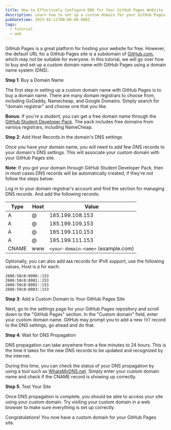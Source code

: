 ```yaml
---
title: How to Effectively Configure DNS for Your GitHub Pages Website
description: Learn how to set up a custom domain for your GitHub Pages website by configuring DNS records and linking your domain to your repository.
pubDatetime: 2023-02-11T00:00:00.000Z
tags:
  - tutorial
  - web
---
```


GitHub Pages is a great platform for hosting your website for free. However, the default URL for a GitHub Pages site is a subdomain of [GitHub.com](http://GitHub.com), which may not be suitable for everyone. In this tutorial, we will go over how to buy and set up a custom domain name with GitHub Pages using a domain name system (DNS).

**Step 1**: Buy a Domain Name

The first step in setting up a custom domain name with GitHub Pages is to buy a domain name. There are many domain registrars to choose from, including GoDaddy, Namecheap, and Google Domains. Simply search for "domain registrar" and choose one that you like.

**Bonus**: If you're a student, you can get a free domain name through the [GitHub Student Developer Pack](https://education.github.com/pack). The pack includes free domains from various registrars, including NameCheap.

**Step 2**: Add Host Records in the domain's DNS settings

Once you have your domain name, you will need to add few DNS records to your domain's DNS settings. This will associate your custom domain with your GitHub Pages site.

**Note**: If you got your domain through GitHub Student Developer Pack, then in most cases DNS records will be automatically created, if they're not follow the steps below:

Log in to your domain registrar's account and find the section for managing DNS records. And add the following records:

| Type  | Host | Value                              |
| ----- | ---- | ---------------------------------- |
| A     | @    | 185.199.108.153                    |
| A     | @    | 185.199.109.153                    |
| A     | @    | 185.199.110.153                    |
| A     | @    | 185.199.111.153                    |
| CNAME | www  | `<your-domain-name>` (example.com) |

Optionally, you can also add `AAA` records for IPv6 support, use the following values, Host is `@` for each:

```plaintext
2606:50c0:8000::153
2606:50c0:8001::153
2606:50c0:8002::153
2606:50c0:8003::153
```

**Step 3**: Add a Custom Domain to Your GitHub Pages Site

Next, go to the settings page for your GitHub Pages repository and scroll down to the "GitHub Pages" section. In the "Custom domain" field, enter your custom domain name. GitHub may prompt you to add a new `TXT` record to the DNS settings, go ahead and do that.

**Step 4**: Wait for DNS Propagation

DNS propagation can take anywhere from a few minutes to 24 hours. This is the time it takes for the new DNS records to be updated and recognized by the internet.

During this time, you can check the status of your DNS propagation by using a tool such as [WhatsMyDNS.net](http://WhatsMyDNS.net). Simply enter your custom domain name and check if the CNAME record is showing up correctly.

**Step 5**: Test Your Site

Once DNS propagation is complete, you should be able to access your site using your custom domain. Try visiting your custom domain in a web browser to make sure everything is set up correctly.

Congratulations! You now have a custom domain for your GitHub Pages site.

